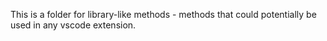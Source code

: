 This is a folder for library-like methods - methods that could potentially be used in any vscode extension.
